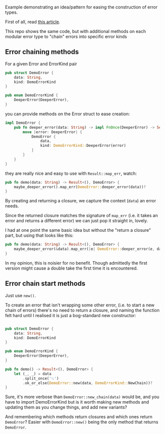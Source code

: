 Example demonstrating an idea/pattern for easing the construction of error types.

First of all, read [this article](https://sabrinajewson.org/blog/errors).

This repo shows the same code,
but with additional methods on each modular error type to "chain" errors into specific error kinds

## Error chaining methods

For a given Error and ErrorKind pair

```rust
pub struct DemoError {
    data: String,
    kind: DemoErrorKind
}

pub enum DemoErrorKind {
    DeeperError(DeeperError),
}
```

you can provide methods on the Error struct to ease creation:

```rust
impl DemoError {
    pub fn deeper_error(data: String) -> impl FnOnce(DeeperError) -> Self {
        move |error: DeeperError| {
            DemoError {
                data,
                kind: DemoErrorKind::DeeperError(error)
            }
        }
    }
}
```

they are really nice and easy to use with `Result::map_err`, watch:

```rust
pub fn demo(data: String) -> Result<(), DemoError> {
    maybe_deeper_error().map_err(DemoError::deeper_error(data))?
}
```

By creating and returning a closure, we capture the context (`data`) an error needs.

Since the returned closure matches the signature of `map_err`
(i.e. it takes an error and returns a different error)
we can just pop it straight in, lovely.

I had at one point the same basic idea but without the "return a closure" part,
but using that looks like this:

```rust
pub fn demo(data: String) -> Result<(), DemoError> {
    maybe_deeper_error(&data).map_err(|e| DemoError::deeper_error(e, data))?
}
```

In my opinion, this is noisier for no benefit.
Though admittedly the first version might cause a double take the first time it is encountered.

## Error chain start methods

Just use `new()`.

To create an error that isn't wrapping some other error,
(i.e. to start a new chain of errors)
there's no need to return a closure,
and naming the function felt hard until I realised it is just a bog-standard new constructor:

```rust

pub struct DemoError {
    data: String,
    kind: DemoErrorKind
}

pub enum DemoErrorKind {
    DeeperError(DeeperError),
}

pub fn demo() -> Result<(), DemoError> {
    let (_, _) = data
        .split_once('💥')
        .ok_or_else(DemoError::new(data, DemoErrorKind::NewChain))?
}
```

Sure, it's more verbose than `DemoError::new_chain(data)` would be,
and you have to import DemoErrorKind
but is it worth making new methods
and updating them as you change things, and add new variants?

And remembering which methods return closures and which ones return `DemoError`?
Easier with `DemoError::new()` being the only method that returns `DemoError`.